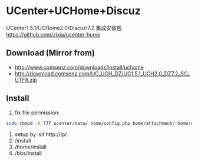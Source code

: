 # UCenter+UCHome+Discuz
UCenter1.5.1/UCHome2.0/Discuz!7.2 集成安装包  
https://github.com/zixia/ucenter-home

## Download (Mirror from)
* http://www.comsenz.com/downloads/install/uchome
* http://download.comsenz.com/UC_UCH_DZ/UC1.5.1_UCH2.0_DZ7.2_SC_UTF8.zip

## Install
1. fix file permission:
 ```bash
 sudo chmod -R 777 ucenter/data/ home/config.php home/attachment/ home/data/ home/uc_client/data/ bbs/config.inc.php bbs/attachments/ bbs/templates/ bbs/forumdata/ bbs/uc_client/data/
 ```
1. setup by isit http://ip/
 1. /install
 1. /home/install
 1. /bbs/install

